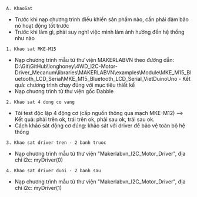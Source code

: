 
`A. KhaoSat`
- Trước khi nạp chương trình điều khiển sản phẩm nào, cần phải đảm bảo nó hoạt động tốt trước
- Trước khi làm gì, phải suy nghĩ việc mình làm ảnh hưởng đến hệ thống như nào

`1. Khao sat MKE-M15`
- Nạp chương trình mẫu từ thư viện MAKERLABVN theo đường dẫn: D:\Git\GitHub\longhoney\4WD_I2C-Motor-Driver_Mecanum\libraries\MAKERLABVN\examples\Module\MKE_M15_Bluetooth_LCD_Serial\MKE_M15_Bluetooth_LCD_Serial_VietDuinoUno - Kết quả: chương trình chạy đúng với mục tiêu thiết kế
- Nạp chương trình từ thư viện gốc Dabble

`2. Khao sat 4 dong co vang`
- Tôi test độc lập 4 động cơ (cấp nguồn thông qua mạch MKE-M12) --> Kết quả: phải trên ok, trái trên ok, phải sau ok, trái sau ok.
- Cách khảo sát động cơ đúng: khảo sát với driver để bảo vệ toàn bộ hệ thống

`3. Khao sat driver tren - 2 banh truoc`
- Nạp chương trình mẫu từ thư viện "Makerlabvn_I2C_Motor_Driver", địa chỉ i2c: myDriver(0)

`4. Khao sat driver duoi - 2 banh sau`
- Nạp chương trình mẫu từ thư viện "Makerlabvn_I2C_Motor_Driver", địa chỉ i2c: myDriver(1)